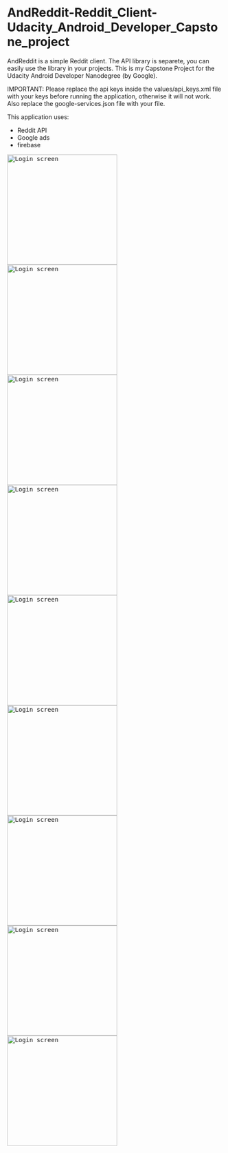 # AndReddit-Reddit_Client-Udacity_Android_Developer_Capstone_project

AndReddit is a simple Reddit client. The API library is separete, you can easily use the library in your projects. 
This is my Capstone Project for the Udacity Android Developer Nanodegree (by Google). 

IMPORTANT: 
Please replace the api keys inside the values/api_keys.xml file with your keys before running the application, otherwise it will not work.
Also replace the google-services.json file with your file.

This application uses:
- Reddit API
- Google ads
- firebase 

<kbd>
<img src="./screenshots/1.Login.png" alt="Login screen" width="256"/>
</kbd>


<kbd>
<img src="./screenshots/2.GoogleAds.png" alt="Login screen" width="256"/>
</kbd>

<kbd>
<img src="./screenshots/3.RedditLogin.png" alt="Login screen" width="256"/>
</kbd>


<kbd>
<img src="./screenshots/4.RedditAuthorize.png" alt="Login screen" width="256"/>
</kbd>


<kbd>
<img src="./screenshots/5.SubscribedReddits.png" alt="Login screen" width="256"/>
</kbd>


<kbd>
<img src="./screenshots/6.Navigator.png" alt="Login screen" width="256"/>
</kbd>


<kbd>
<img src="./screenshots/7.Subreddit.png" alt="Login screen" width="256"/>
</kbd>


<kbd>
<img src="./screenshots/8. Favorites.png" alt="Login screen" width="256"/>
</kbd>


<kbd>
<img src="./screenshots/9.About.png" alt="Login screen" width="256"/>
</kbd>
